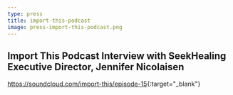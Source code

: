 ```yaml
---
type: press
title: import-this-podcast
image: press-import-this-podcast.png
---
```


## Import This Podcast Interview with SeekHealing Executive Director, Jennifer Nicolaisen

<https://soundcloud.com/import-this/episode-15>{:target="_blank"}